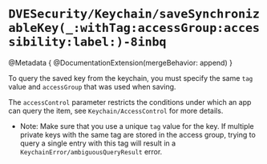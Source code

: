 # ``DVESecurity/Keychain/saveSynchronizableKey(_:withTag:accessGroup:accessibility:label:)-8inbq``

@Metadata {
    @DocumentationExtension(mergeBehavior: append)
}

To query the saved key from the keychain, you must specify the same `tag`  value and `accessGroup`  that was used when saving.

The `accessControl` parameter restricts the conditions under which an app can query the item, see ``Keychain/AccessControl`` for more details.

- Note: Make sure that you use a unique `tag` value for the key. If multiple private keys with the same tag are stored in the access group, trying to query a single entry with this tag will result in a ``KeychainError/ambiguousQueryResult`` error. 
